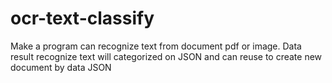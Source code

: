 # ocr-text-classify
Make a program can recognize text from document pdf or image. Data result recognize text will categorized on JSON  and can reuse  to create new document by data JSON

